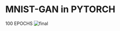 # MNIST-GAN in PYTORCH

100 EPOCHS
![final](https://user-images.githubusercontent.com/48057022/68598461-dca31d80-04c4-11ea-85ee-74892314c93c.gif)


